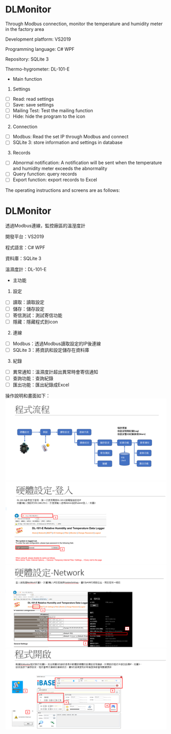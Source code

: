 # DLMonitor

Through Modbus connection, monitor the temperature and humidity meter in the factory area

Development platform: VS2019

Programming language: C# WPF

Repository: SQLite 3

Thermo-hygrometer: DL-101-E

- Main function
1. Settings
- [ ] Read: read settings
- [ ] Save: save settings
- [ ] Mailing Test: Test the mailing function
- [ ] Hide: hide the program to the icon
2. Connection
- [ ] Modbus: Read the set IP through Modbus and connect
- [ ] SQLite 3: store information and settings in database
3. Records
- [ ] Abnormal notification: A notification will be sent when the temperature and humidity meter exceeds the abnormality
- [ ] Query function: query records
- [ ] Export function: export records to Excel

The operating instructions and screens are as follows:

# DLMonitor

透過Modbus連線，監控廠區的溫溼度計

開發平台：VS2019

程式語言：C# WPF

資料庫：SQLite 3

溫濕度計：DL-101-E

- 主功能
1. 設定
- [ ] 讀取：讀取設定
- [ ] 儲存：儲存設定
- [ ] 寄信測試：測試寄信功能
- [ ] 隱藏：隱藏程式到icon
2. 連線
- [ ] Modbus：透過Modbus讀取設定的IP後連線
- [ ] SQLite 3：將資訊和設定儲存在資料庫
3. 紀錄
- [ ] 異常通知：溫濕度計超出異常時會寄信通知
- [ ] 查詢功能：查詢紀錄
- [ ] 匯出功能：匯出紀錄成Excel

操作說明和畫面如下：
![1](https://github.com/asgardpz/DLMonitor/blob/master/Image/1.PNG)
![1](https://github.com/asgardpz/DLMonitor/blob/master/Image/2.PNG)
![1](https://github.com/asgardpz/DLMonitor/blob/master/Image/3.PNG)
![1](https://github.com/asgardpz/DLMonitor/blob/master/Image/4.PNG)

